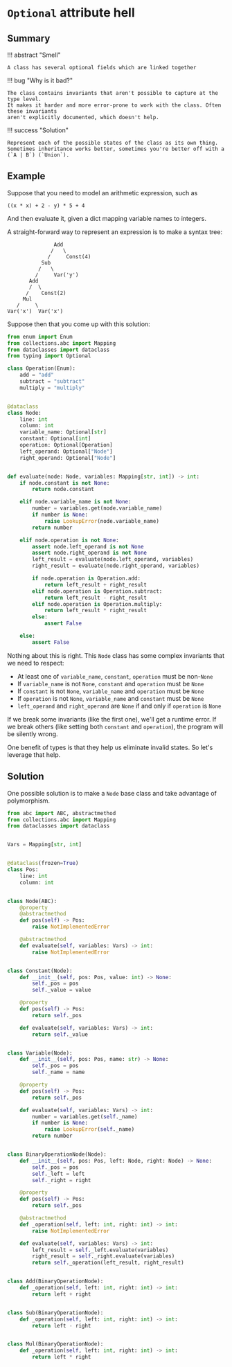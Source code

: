 # `Optional` attribute hell


## Summary

!!! abstract "Smell"

    A class has several optional fields which are linked together

!!! bug "Why is it bad?"

    The class contains invariants that aren't possible to capture at the type level.
    It makes it harder and more error-prone to work with the class. Often these invariants
    aren't explicitly documented, which doesn't help.

!!! success "Solution"

    Represent each of the possible states of the class as its own thing.
    Sometimes inheritance works better, sometimes you're better off with a (`A | B`) (`Union`).

## Example

Suppose that you need to model an arithmetic expression, such as
```
((x * x) + 2 - y) * 5 + 4
```
And then evaluate it, given a dict mapping variable names to integers.

A straight-forward way to represent an expression is to make a syntax tree:
```
               Add
              /   \
             /     Const(4)
           Sub
          /   \
         /     Var('y')
       Add
       /  \
      /    Const(2)
     Mul
   /     \
Var('x')  Var('x')
```

Suppose then that you come up with this solution:

```py
from enum import Enum
from collections.abc import Mapping
from dataclasses import dataclass
from typing import Optional

class Operation(Enum):
    add = "add"
    subtract = "subtract"
    multiply = "multiply"


@dataclass
class Node:
    line: int
    column: int
    variable_name: Optional[str]
    constant: Optional[int]
    operation: Optional[Operation]
    left_operand: Optional["Node"]
    right_operand: Optional["Node"]


def evaluate(node: Node, variables: Mapping[str, int]) -> int:
    if node.constant is not None:
        return node.constant

    elif node.variable_name is not None:
        number = variables.get(node.variable_name)
        if number is None:
            raise LookupError(node.variable_name)
        return number

    elif node.operation is not None:
        assert node.left_operand is not None
        assert node.right_operand is not None
        left_result = evaluate(node.left_operand, variables)
        right_result = evaluate(node.right_operand, variables)

        if node.operation is Operation.add:
            return left_result + right_result
        elif node.operation is Operation.subtract:
            return left_result - right_result
        elif node.operation is Operation.multiply:
            return left_result * right_result
        else:
            assert False

    else:
        assert False
```

Nothing about this is right. This `Node` class has some complex invariants that we need to respect:

- At least one of `variable_name`, `constant`, `operation` must be non-`None`
- If `variable_name` is not `None`, `constant` and `operation` must be `None`
- If `constant` is not `None`, `variable_name` and `operation` must be `None`
- If `operation` is not `None`, `variable_name` and `constant` must be `None`
- `left_operand` and `right_operand` are `None` if and only if `operation` is `None`

If we break some invariants (like the first one), we'll get a runtime error.
If we break others (like setting both `constant` and `operation`), the program will be silently wrong.

One benefit of types is that they help us eliminate invalid states. So let's leverage that help.

## Solution

One possible solution is to make a `Node` base class and take advantage of polymorphism.

```py
from abc import ABC, abstractmethod
from collections.abc import Mapping
from dataclasses import dataclass


Vars = Mapping[str, int]


@dataclass(frozen=True)
class Pos:
    line: int
    column: int


class Node(ABC):
    @property
    @abstractmethod
    def pos(self) -> Pos:
        raise NotImplementedError

    @abstractmethod
    def evaluate(self, variables: Vars) -> int:
        raise NotImplementedError


class Constant(Node):
    def __init__(self, pos: Pos, value: int) -> None:
        self._pos = pos
        self._value = value

    @property
    def pos(self) -> Pos:
        return self._pos

    def evaluate(self, variables: Vars) -> int:
        return self._value


class Variable(Node):
    def __init__(self, pos: Pos, name: str) -> None:
        self._pos = pos
        self._name = name

    @property
    def pos(self) -> Pos:
        return self._pos

    def evaluate(self, variables: Vars) -> int:
        number = variables.get(self._name)
        if number is None:
            raise LookupError(self._name)
        return number


class BinaryOperationNode(Node):
    def __init__(self, pos: Pos, left: Node, right: Node) -> None:
        self._pos = pos
        self._left = left
        self._right = right

    @property
    def pos(self) -> Pos:
        return self._pos

    @abstractmethod
    def _operation(self, left: int, right: int) -> int:
        raise NotImplementedError

    def evaluate(self, variables: Vars) -> int:
        left_result = self._left.evaluate(variables)
        right_result = self._right.evaluate(variables)
        return self._operation(left_result, right_result)


class Add(BinaryOperationNode):
    def _operation(self, left: int, right: int) -> int:
        return left + right


class Sub(BinaryOperationNode):
    def _operation(self, left: int, right: int) -> int:
        return left - right


class Mul(BinaryOperationNode):
    def _operation(self, left: int, right: int) -> int:
        return left * right
```
